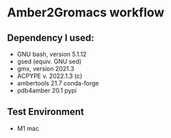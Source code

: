 # Amber2Gromacs workflow

## Dependency I used: 
- GNU bash, version 5.1.12
- gsed (equiv. GNU sed)
- gmx, version 2021.3
- ACPYPE v. 2022.1.3 (c)
- ambertools 21.7 conda-forge
- pdb4amber 20.1 pypi

## Test Environment 
- M1 mac
